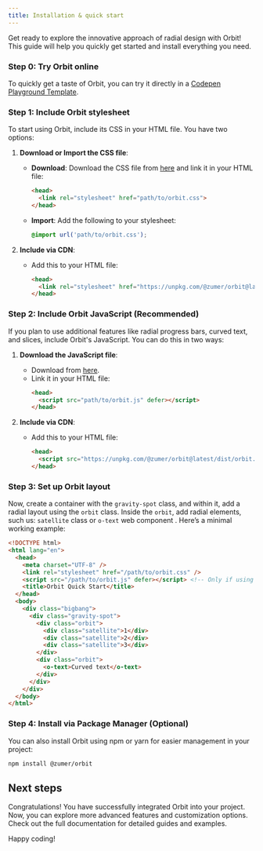 ```yaml
---
title: Installation & quick start
---
```


Get ready to explore the innovative approach of radial design with Orbit! This guide will help you quickly get started and install everything you need.

### Step 0: Try Orbit online

To quickly get a taste of Orbit, you can try it directly in a [Codepen Playground Template](https://codepen.io/pen?template=KKjaoRj).

### Step 1: Include Orbit stylesheet

To start using Orbit, include its CSS in your HTML file. You have two options:

1. **Download or Import the CSS file**:
   - **Download**: Download the CSS file from [here](https://unpkg.com/@zumer/orbit@latest/dist/orbit.css) and link it in your HTML file:
     ```html  wrap
     <head>
       <link rel="stylesheet" href="path/to/orbit.css">
     </head>
     ```
   - **Import**: Add the following to your stylesheet:
     ```css wrap
     @import url('path/to/orbit.css');
     ```

2. **Include via CDN**:
   - Add this to your HTML file:
     ```html wrap
     <head>
       <link rel="stylesheet" href="https://unpkg.com/@zumer/orbit@latest/dist/orbit.css">
     </head>
     ```

### Step 2: Include Orbit JavaScript (Recommended)

If you plan to use additional features like radial progress bars, curved text, and slices, include Orbit's JavaScript. You can do this in two ways:

1. **Download the JavaScript file**:
   - Download from [here](https://unpkg.com/@zumer/orbit@latest/dist/orbit.js).
   - Link it in your HTML file:
     ```html  wrap
     <head>
       <script src="path/to/orbit.js" defer></script>
     </head>
     ```

2. **Include via CDN**:
   - Add this to your HTML file:
     ```html wrap
     <head>
       <script src="https://unpkg.com/@zumer/orbit@latest/dist/orbit.js" defer></script>
     </head>
     ```

### Step 3: Set up Orbit layout

Now, create a container with the `gravity-spot` class, and within it, add a radial layout using the `orbit` class. Inside the `orbit`, add radial elements, such us: `satellite` class or `o-text` web component . Here’s a minimal working example:

```html wrap
<!DOCTYPE html>
<html lang="en">
  <head>
    <meta charset="UTF-8" />
    <link rel="stylesheet" href="/path/to/orbit.css" />
    <script src="/path/to/orbit.js" defer></script> <!-- Only if using additional features -->
    <title>Orbit Quick Start</title>
  </head>
  <body>
    <div class="bigbang">
      <div class="gravity-spot">
        <div class="orbit">
          <div class="satellite">1</div>
          <div class="satellite">2</div>
          <div class="satellite">3</div>
        </div>
        <div class="orbit">
          <o-text>Curved text</o-text>
        </div>
      </div>
    </div>
  </body>
</html>
```

### Step 4: Install via Package Manager (Optional)

You can also install Orbit using npm or yarn for easier management in your project:

```sh 
npm install @zumer/orbit
```

## Next steps

Congratulations! You have successfully integrated Orbit into your project. Now, you can explore more advanced features and customization options. Check out the full documentation for detailed guides and examples. 

Happy coding!

